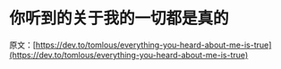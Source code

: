 # 你听到的关于我的一切都是真的

原文：[https://dev.to/tomlous/everything-you-heard-about-me-is-true](https://dev.to/tomlous/everything-you-heard-about-me-is-true)